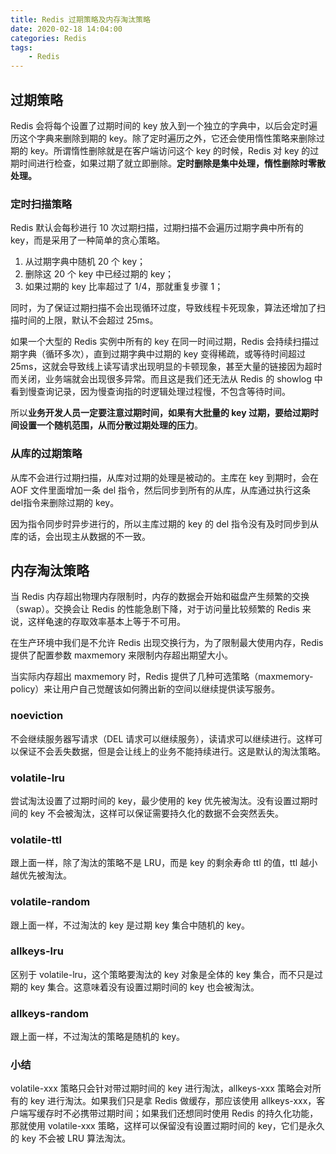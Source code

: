 ```yaml
---
title: Redis 过期策略及内存淘汰策略
date: 2020-02-18 14:04:00
categories: Redis
tags:
    - Redis
---
```

## 过期策略
Redis 会将每个设置了过期时间的 key 放入到一个独立的字典中，以后会定时遍历这个字典来删除到期的 key。除了定时遍历之外，它还会使用惰性策略来删除过期的 key。所谓惰性删除就是在客户端访问这个 key 的时候，Redis 对 key 的过期时间进行检查，如果过期了就立即删除。**定时删除是集中处理，惰性删除时零散处理。**

### 定时扫描策略
Redis 默认会每秒进行 10 次过期扫描，过期扫描不会遍历过期字典中所有的 key，而是采用了一种简单的贪心策略。

1. 从过期字典中随机 20 个 key；
2. 删除这 20 个 key 中已经过期的 key；
3. 如果过期的 key 比率超过了 1/4，那就重复步骤 1；

同时，为了保证过期扫描不会出现循环过度，导致线程卡死现象，算法还增加了扫描时间的上限，默认不会超过 25ms。

如果一个大型的 Redis 实例中所有的 key 在同一时间过期，Redis 会持续扫描过期字典（循环多次），直到过期字典中过期的 key 变得稀疏，或等待时间超过 25ms，这就会导致线上读写请求出现明显的卡顿现象，甚至大量的链接因为超时而关闭，业务端就会出现很多异常。而且这是我们还无法从 Redis 的 showlog 中看到慢查询记录，因为慢查询指的时逻辑处理过程慢，不包含等待时间。

所以**业务开发人员一定要注意过期时间，如果有大批量的 key 过期，要给过期时间设置一个随机范围，从而分散过期处理的压力**。

### 从库的过期策略
从库不会进行过期扫描，从库对过期的处理是被动的。主库在 key 到期时，会在 AOF 文件里面增加一条 del 指令，然后同步到所有的从库，从库通过执行这条 del指令来删除过期的 key。

因为指令同步时异步进行的，所以主库过期的 key 的 del 指令没有及时同步到从库的话，会出现主从数据的不一致。

## 内存淘汰策略
当 Redis 内存超出物理内存限制时，内存的数据会开始和磁盘产生频繁的交换（swap）。交换会让 Redis 的性能急剧下降，对于访问量比较频繁的 Redis 来说，这样龟速的存取效率基本上等于不可用。

在生产环境中我们是不允许 Redis 出现交换行为，为了限制最大使用内存，Redis 提供了配置参数 maxmemory 来限制内存超出期望大小。

当实际内存超出 maxmemory 时，Redis 提供了几种可选策略（maxmemory-policy）来让用户自己觉醒该如何腾出新的空间以继续提供读写服务。

### noeviction
不会继续服务器写请求（DEL 请求可以继续服务），读请求可以继续进行。这样可以保证不会丢失数据，但是会让线上的业务不能持续进行。这是默认的淘汰策略。

### volatile-lru
尝试淘汰设置了过期时间的 key，最少使用的 key 优先被淘汰。没有设置过期时间的 key 不会被淘汰，这样可以保证需要持久化的数据不会突然丢失。

### volatile-ttl
跟上面一样，除了淘汰的策略不是 LRU，而是 key 的剩余寿命 ttl 的值，ttl 越小越优先被淘汰。

### volatile-random
跟上面一样，不过淘汰的 key 是过期 key 集合中随机的 key。

### allkeys-lru
区别于 volatile-lru，这个策略要淘汰的 key 对象是全体的 key 集合，而不只是过期的 key 集合。这意味着没有设置过期时间的 key 也会被淘汰。

### allkeys-random
跟上面一样，不过淘汰的策略是随机的 key。

### 小结
volatile-xxx 策略只会针对带过期时间的 key 进行淘汰，allkeys-xxx 策略会对所有的 key 进行淘汰。如果我们只是拿 Redis 做缓存，那应该使用 allkeys-xxx，客户端写缓存时不必携带过期时间；如果我们还想同时使用 Redis 的持久化功能，那就使用 volatile-xxx 策略，这样可以保留没有设置过期时间的 key，它们是永久的 key 不会被 LRU 算法淘汰。


